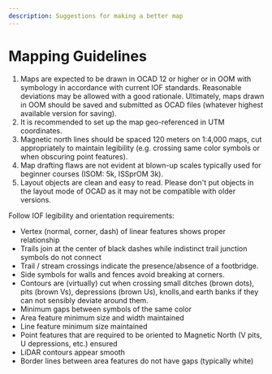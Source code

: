 ```yaml
---
description: Suggestions for making a better map
---
```


# Mapping Guidelines

1. Maps are expected to be drawn in OCAD 12 or higher or in OOM with symbology in accordance with current IOF standards. Reasonable deviations may be allowed with a good rationale. Ultimately, maps drawn in OOM should be saved and submitted as OCAD files \(whatever highest available version for saving\).
2. It is recommended to set up the map geo-referenced in UTM coordinates.
3. Magnetic north lines should be spaced 120 meters on 1:4,000 maps, cut appropriately to maintain legibility \(e.g. crossing same color symbols or when obscuring point features\).
4. Map drafting flaws are not evident at blown-up scales typically used for beginner courses \(ISOM: 5k, ISSprOM 3k\). 
5. Layout objects are clean and easy to read. Please don't put objects in the layout mode of OCAD as it may not be compatible with older versions. 

Follow IOF legibility and orientation requirements:

* Vertex \(normal, corner, dash\) of linear features shows proper relationship
* Trails join at the center of black dashes while indistinct trail junction symbols do not connect
* Trail / stream crossings indicate the presence/absence of a footbridge.
* Side symbols for walls and fences avoid breaking at corners.
* Contours are \(virtually\) cut when crossing small ditches \(brown dots\), pits \(brown Vs\), depressions \(brown Us\), knolls,and earth banks  if they can not sensibly deviate around them.
* Minimum gaps between symbols of the same color
* Area feature minimum size and width maintained
* Line feature minimum size maintained
* Point features that are required to be oriented to Magnetic North \(V pits, U depressions, etc.\) ensured
* LiDAR contours appear smooth
* Border lines between area features do not have gaps \(typically white\)

